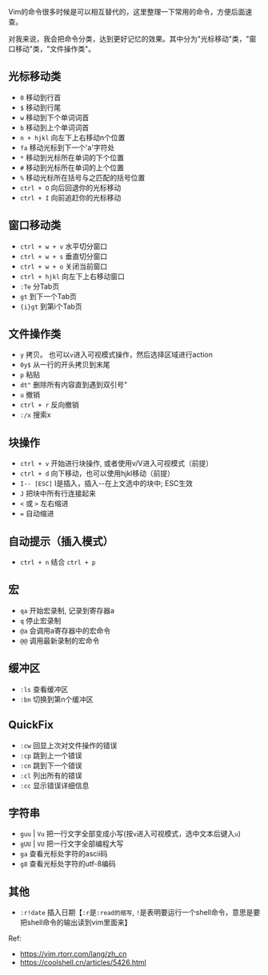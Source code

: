 Vim的命令很多时候是可以相互替代的，这里整理一下常用的命令，方便后面速查。

对我来说，我会把命令分类，达到更好记忆的效果。其中分为"光标移动"类，"窗口移动"类，"文件操作类"。

## 光标移动类

- `0` 移动到行首
- `$` 移动到行尾
- `w` 移动到下个单词词首
- `b` 移动到上个单词词首
- `n + hjkl` 向左下上右移动n个位置
- `fa` 移动光标到下一个'a'字符处
- `*` 移动到光标所在单词的下个位置
- `#` 移动到光标所在单词的上个位置
- `%` 移动光标所在括号与之匹配的括号位置
- `ctrl + O` 向后回退你的光标移动
- `ctrl + I` 向前追赶你的光标移动

## 窗口移动类

- `ctrl + w + v` 水平切分窗口
- `ctrl + w + s` 垂直切分窗口
- `ctrl + w + o` 关闭当前窗口
- `ctrl + hjkl` 向左下上右移动窗口
- `:Te` 分Tab页
- `gt` 到下一个Tab页
- `{i}gt` 到第i个Tab页

## 文件操作类

- `y` 拷贝。 也可以`v`进入可视模式操作，然后选择区域进行action
- `0y$` 从一行的开头拷贝到末尾
- `p` 粘贴
- `dt"` 删除所有内容直到遇到双引号"
- `u` 撤销
- `ctrl + r` 反向撤销
- `:/x` 搜索x

## 块操作
- `ctrl + v` 开始进行块操作, 或者使用v/V进入可视模式（前提）
- `ctrl + d` 向下移动，也可以使用hjkl移动（前提）
- `I-- [ESC]` I是插入，插入--在上文选中的块中; ESC生效
- `J` 把块中所有行连接起来
- `<` 或 `>` 左右缩进
- `=` 自动缩进

## 自动提示（插入模式）
- `ctrl + n` 结合 `ctrl + p`

## 宏
- `qa` 开始宏录制, 记录到寄存器a
- `q` 停止宏录制
- `@a` 会调用a寄存器中的宏命令
- `@@` 调用最新录制的宏命令

## 缓冲区
- `:ls` 查看缓冲区
- `:bn` 切换到第n个缓冲区

## QuickFix
- `:cw` 回显上次对文件操作的错误
- `:cp` 跳到上一个错误
- `:cn` 跳到下一个错误
- `:cl` 列出所有的错误
- `:cc` 显示错误详细信息

## 字符串
- `guu` | `Vu` 把一行文字全部变成小写(按`v`进入可视模式，选中文本后键入`u`)
- `gUU` | `VU` 把一行文字全部编程大写
- `ga` 查看光标处字符的ascii码
- `g8` 查看光标处字符的utf-8编码

## 其他
- `:r!date` 插入日期【`:r`是`:read的缩写`, `!`是表明要运行一个shell命令，意思是要把shell命令的输出读到vim里面来】


Ref: 
- https://vim.rtorr.com/lang/zh_cn
- https://coolshell.cn/articles/5426.html
